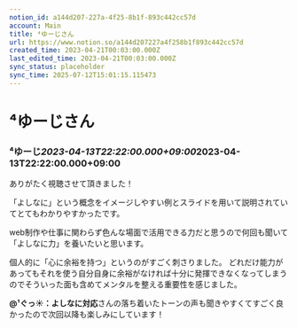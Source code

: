 ```yaml
---
notion_id: a144d207-227a-4f25-8b1f-893c442cc57d
account: Main
title: ⁴ゆーじさん
url: https://www.notion.so/a144d207227a4f258b1f893c442cc57d
created_time: 2023-04-21T00:03:00.000Z
last_edited_time: 2023-04-21T00:03:00.000Z
sync_status: placeholder
sync_time: 2025-07-12T15:01:15.115473
---
```

# ⁴ゆーじさん

### **⁴ゆーじ*****2023-04-13T22:22:00.000+09:00*****2023-04-13T22:22:00.000+09:00**
ありがたく視聴させて頂きました！

「よしなに」という概念をイメージしやすい例とスライドを用いて説明されていてとてもわかりやすかったです。

web制作や仕事に関わらず色んな場面で活用できる力だと思うので何回も聞いて「よしなに力」を養いたいと思います。

個人的に「心に余裕を持つ」というのがすごく刺さりました。
どれだけ能力があってもそれを使う自分自身に余裕がなければ十分に発揮できなくなってしまうのでそういった面も含めてメンタルを整える重要性を感じました。

**@¹ぐっ☀：よしなに対応**さんの落ち着いたトーンの声も聞きやすくてすごく良かったので次回以降も楽しみにしています！